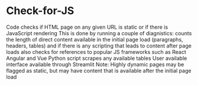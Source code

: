 # Check-for-JS
Code checks if HTML page on any given URL is static or if there is JavaScript rendering
  This is done by running a couple of diagnistics:
    counts the length of direct content available in the initial page load (paragraphs, headers, tables) and if there is any scripting that leads to content after page loads
    also checks for references to popular JS frameworks such as React Angular and Vue
  Python script scrapes any available tables
  User available interface available through Streamlit
Note:
  Highly dynamic pages may be flagged as static, but may have content that is available after the initial page load
